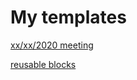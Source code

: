 # My templates

[xx/xx/2020 meeting](My%20templates%20a00a063409ad49cb9ba34690f796f74f/xx%20xx%202020%20meeting%20921e1834c718498f9073f847b56077b7.md)

[reusable blocks](My%20templates%20a00a063409ad49cb9ba34690f796f74f/reusable%20blocks%20df6143a3fa324ce9965bed8d72319dec.md)